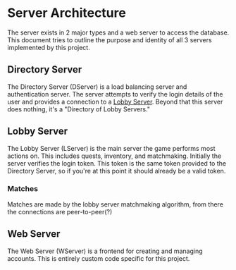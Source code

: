 # Server Architecture

The server exists in 2 major types and a web server to access the database.
This document tries to outline the purpose and identity of all 3 servers implemented by this project.

## Directory Server

The Directory Server (DServer) is a load balancing server and authentication server.
The server attempts to verify the login details of the user and provides a connection to a [Lobby Server](#lobby-server).
Beyond that this server does nothing, it's a "Directory of Lobby Servers."

## Lobby Server

The Lobby Server (LServer) is the main server the game performs most actions on.
This includes quests, inventory, and matchmaking.
Initially the server verifies the login token.
This token is the same token provided to the Directory Server, so if you're at this point it should already be a valid token.

### Matches

Matches are made by the lobby server matchmaking algorithm, from there the connections are peer-to-peer(?)

## Web Server

The Web Server (WServer) is a frontend for creating and managing accounts. 
This is entirely custom code specific for this project.
